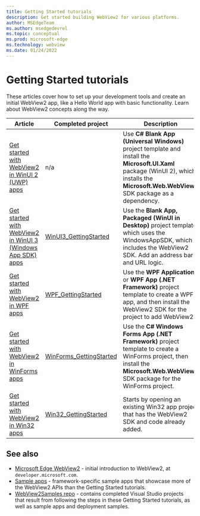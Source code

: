 ```yaml
---
title: Getting Started tutorials
description: Get started building WebView2 for various platforms.
author: MSEdgeTeam
ms.author: msedgedevrel
ms.topic: conceptual
ms.prod: microsoft-edge
ms.technology: webview
ms.date: 01/24/2022
---
```

# Getting Started tutorials

These articles cover how to set up your development tools and create an initial WebView2 app, like a Hello World app with basic functionality.  Learn about WebView2 concepts along the way.

| Article | Completed project | Description |
|---|---|---|
| [Get started with WebView2 in WinUI 2 (UWP) apps](winui2.md) | n/a<!--todo: upload finished project--> | Use **C# Blank App (Universal Windows)** project template and install the **Microsoft.UI.Xaml** package (WinUI 2), which installs the **Microsoft.Web.WebView2** SDK package as a dependency. |
| [Get started with WebView2 in WinUI 3 (Windows App SDK) apps](winui.md) | [WinUI3_GettingStarted](https://github.com/MicrosoftEdge/WebView2Samples/tree/main/GettingStartedGuides/WinUI3_GettingStarted) | Use the **Blank App, Packaged (WinUI in Desktop)** project template, which uses the WindowsAppSDK, which includes the WebView2 SDK.  Add an address bar and URL logic. |
| [Get started with WebView2 in WPF apps](wpf.md) | [WPF_GettingStarted](https://github.com/MicrosoftEdge/WebView2Samples/tree/main/GettingStartedGuides/WPF_GettingStarted) | Use the **WPF Application** or **WPF App (.NET Framework)** project template to create a WPF app, and then install the WebView2 SDK for the project to add WebView2. |
| [Get started with WebView2 in WinForms apps](winforms.md) | [WinForms_GettingStarted](https://github.com/MicrosoftEdge/WebView2Samples/tree/main/GettingStartedGuides/WinForms_GettingStarted) | Use the **C# Windows Forms App (.NET Framework)** project template to create a WinForms project, then install the **Microsoft.Web.WebView2** SDK package for the WinForms project. |
| [Get started with WebView2 in Win32 apps](win32.md) | [Win32_GettingStarted](https://github.com/MicrosoftEdge/WebView2Samples/tree/main/GettingStartedGuides/Win32_GettingStarted) | Starts by opening an existing Win32 app project that has the WebView2 SDK and code already added. |


<!-- ====================================================================== -->
## See also

* [Microsoft Edge WebView2](https://developer.microsoft.com/microsoft-edge/webview2) - initial introduction to WebView2, at `developer.microsoft.com`.
* [Sample apps](../code-samples-links.md) - framework-specific sample apps that showcase more of the WebView2 APIs than the Getting Started tutorials.
* [WebView2Samples repo](https://github.com/MicrosoftEdge/WebView2Samples#readme) - contains completed Visual Studio projects that result from following the steps in these Getting Started tutorials, as well as sample apps and deployment samples.
